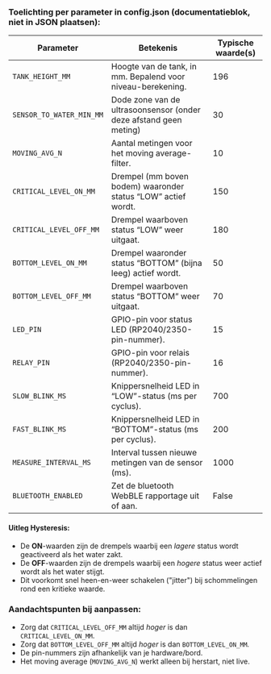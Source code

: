 ### **Toelichting per parameter in config.json (documentatieblok, niet in JSON plaatsen):**

| Parameter                | Betekenis                                                         | Typische waarde(s) |
| ------------------------ | ----------------------------------------------------------------- | ------------------ |
| `TANK_HEIGHT_MM`         | Hoogte van de tank, in mm. Bepalend voor niveau-berekening.       | 196                |
| `SENSOR_TO_WATER_MIN_MM` | Dode zone van de ultrasoonsensor (onder deze afstand geen meting) | 30                 |
| `MOVING_AVG_N`           | Aantal metingen voor het moving average-filter.                   | 10                 |
| `CRITICAL_LEVEL_ON_MM`   | Drempel (mm boven bodem) waaronder status “LOW” actief wordt.     | 150                |
| `CRITICAL_LEVEL_OFF_MM`  | Drempel waarboven status “LOW” weer uitgaat.                      | 180                |
| `BOTTOM_LEVEL_ON_MM`     | Drempel waaronder status “BOTTOM” (bijna leeg) actief wordt.      | 50                 |
| `BOTTOM_LEVEL_OFF_MM`    | Drempel waarboven status “BOTTOM” weer uitgaat.                   | 70                 |
| `LED_PIN`                | GPIO-pin voor status LED (RP2040/2350-pin-nummer).                | 15                 |
| `RELAY_PIN`              | GPIO-pin voor relais (RP2040/2350-pin-nummer).                    | 16                 |
| `SLOW_BLINK_MS`          | Knippersnelheid LED in “LOW”-status (ms per cyclus).              | 700                |
| `FAST_BLINK_MS`          | Knippersnelheid LED in “BOTTOM”-status (ms per cyclus).           | 200                |
| `MEASURE_INTERVAL_MS`    | Interval tussen nieuwe metingen van de sensor (ms).               | 1000               |
| `BLUETOOTH_ENABLED`      | Zet de bluetooth WebBLE rapportage uit of aan.                    | False              |

#### **Uitleg Hysteresis:**

* De **ON**-waarden zijn de drempels waarbij een *lagere* status wordt geactiveerd als het water zakt.
* De **OFF**-waarden zijn de drempels waarbij een *hogere* status weer actief wordt als het water stijgt.
* Dit voorkomt snel heen-en-weer schakelen ("jitter") bij schommelingen rond een kritieke waarde.


### **Aandachtspunten bij aanpassen:**

* Zorg dat `CRITICAL_LEVEL_OFF_MM` altijd *hoger* is dan `CRITICAL_LEVEL_ON_MM`.
* Zorg dat `BOTTOM_LEVEL_OFF_MM` altijd *hoger* is dan `BOTTOM_LEVEL_ON_MM`.
* De pin-nummers zijn afhankelijk van je hardware/bord.
* Het moving average (`MOVING_AVG_N`) werkt alleen bij herstart, niet live.